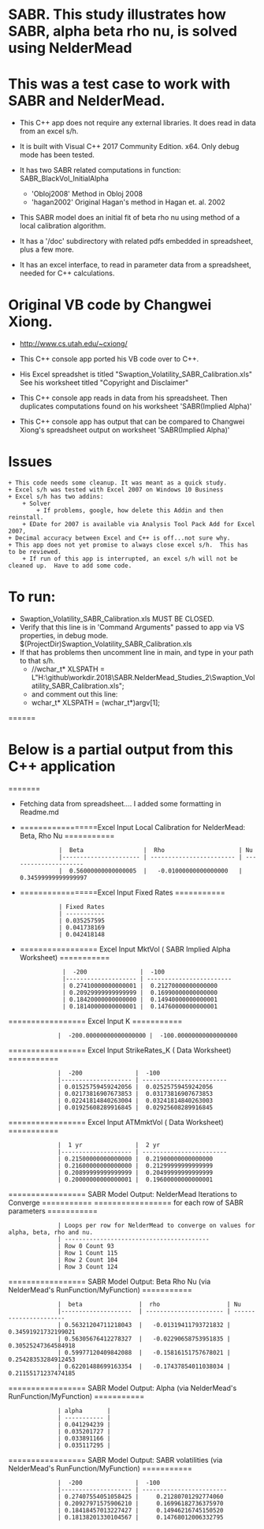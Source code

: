 
# SABR. This study illustrates how SABR, alpha beta rho nu, is solved using NelderMead 
# This was a test case to work with SABR and NelderMead.

+ This C++ app does not require any external libraries.  It does read in data from an excel s/h.
+ It is built with Visual C++ 2017 Community Edition. x64.  Only debug mode has been tested.

+ It has two SABR related computations in function: SABR_BlackVol_InitialAlpha
	+ 'Obloj2008'  Method in Obloj 2008
	+ 'hagan2002'  Original Hagan's method in Hagan et. al. 2002
+ This SABR model does an initial fit of beta rho nu using method of a local calibration algorithm.  
+ It has a '/doc' subdirectory with related pdfs embedded in spreadsheet, plus a few more.
+ It has an excel interface, to read in parameter data from a spreadsheet, needed for C++ calculations.

# Original VB code by Changwei Xiong. 
+ http://www.cs.utah.edu/~cxiong/

+ This C++ console app ported his VB code over to C++.
+ His Excel spreadshet is titled "Swaption_Volatility_SABR_Calibration.xls" See his worksheet titled "Copyright and Disclaimer"  
+ This C++ console app reads in data from his spreadsheet.  Then duplicates computations found on his worksheet 'SABR(Implied Alpha)'
+ This C++ console app has output that can be compared to Changwei Xiong's spreadsheet output on worksheet 'SABR(Implied Alpha)'

# Issues
	+ This code needs some cleanup. It was meant as a quick study.
	+ Excel s/h was tested with Excel 2007 on Windows 10 Business
	+ Excel s/h has two addins:
		+ Solver
			+ If problems, google, how delete this Addin and then reinstall.
		+ EDate for 2007 is available via Analysis Tool Pack Add for Excel 2007,
	+ Decimal accuracy between Excel and C++ is off...not sure why.
	+ This app does not yet promise to always close excel s/h.  This has to be reviewed.
		+ If run of this app is interrupted, an excel s/h will not be cleaned up.  Have to add some code.
	
# To run: 
+ Swaption_Volatility_SABR_Calibration.xls MUST BE CLOSED.
+ Verify that this line is in 'Command Arguments" passed to app via VS properties, in debug mode.
$(ProjectDir)Swaption_Volatility_SABR_Calibration.xls
+ If that has problems then uncomment line in main, and type in your path to that s/h.
   +  	//wchar_t* XLSPATH = L"H:\\github\\workdir.2018\\SABR.NelderMead_Studies_2\\Swaption_Volatility_SABR_Calibration.xls";
   +  and comment out this line:
   +  wchar_t* XLSPATH = (wchar_t*)argv[1];

	
	
======
# Below is a partial output from this C++ application
=======
+ Fetching data from spreadsheet.... I added some formatting in Readme.md

+ =================Excel Input Local Calibration for NelderMead: Beta, Rho Nu ===========

                 |  Beta                 |  Rho                     | Nu
                 |---------------------- | ------------------------ | ---------------------
                 |  0.56000000000000005  |   -0.01000000000000000   |   0.34599999999999997
				 
+ =================Excel Input Fixed Rates ===========

                 | Fixed Rates
                 | -----------
                 | 0.035257595 
                 | 0.041738169
                 | 0.042418148

+ ================= Excel Input MktVol ( SABR Implied Alpha Worksheet) ===========

                  |  -200               |  -100					
                  |-------------------- | ------------------------ 
                  | 0.27410000000000001 |  0.21270000000000000    
                  | 0.20929999999999999 |  0.16990000000000000
                  | 0.18420000000000000 |  0.14940000000000001
                  | 0.18140000000000001 |  0.14760000000000001 
				  
================= Excel Input K ===========

                  |  -200.00000000000000000 |  -100.00000000000000000  
				
================= Excel Input StrikeRates_K ( Data Worksheet) ===========

                  |  -200               |  -100					
                  |-------------------- | ------------------------ 
                  | 0.01525759459242056 |  0.02525759459242056   
                  | 0.02173816907673853 |  0.03173816907673853 
                  | 0.02241814840263004 |  0.03241814840263003  
                  | 0.01925608289916845 |  0.02925608289916845 
				  
================= Excel Input ATMmktVol ( Data Worksheet) ===========

                  |  1 yr               |  2 yr					
                  |-------------------- | ------------------------ 
                  | 0.21500000000000000 |  0.21900000000000000 
                  | 0.21600000000000000 |  0.21299999999999999 
                  | 0.20899999999999999 |  0.20499999999999999  
                  | 0.20000000000000001 |  0.19600000000000001 
				  
================= SABR Model Output: NelderMead Iterations to Converge ===========
=================       for each row of SABR parameters  ===========

                  | Loops per row for NelderMead to converge on values for alpha, beta, rho and nu.
                  | -----------------------------------------
                  | Row 0 Count 93
                  | Row 1 Count 115
                  | Row 2 Count 104
                  | Row 3 Count 124
				  
================= SABR Model Output: Beta Rho Nu (via NelderMead's RunFunction/MyFunction) ===========

                  |  beta                |  rho                   |	Nu		
                  |--------------------  | ---------------------- | ----------------------
                  | 0.56321204711218043  |   -0.01319411793721832 |     0.34591921732199021
                  | 0.56305676412278327  |   -0.02290658753951835 |     0.30525247364584918
                  | 0.59977120409842088  |   -0.15816151757678021 |     0.25428353284912453
                  | 0.62201488699163354  |   -0.17437854011038034 |     0.21155171237474185
				  
================= SABR Model Output: Alpha (via NelderMead's RunFunction/MyFunction)  ===========

                  | alpha       | 
                  | ----------- | 
                  | 0.041294239 | 
                  | 0.035201727 | 
                  | 0.033891166 | 
                  | 0.035117295 |  
				  
================= SABR Model Output: SABR volatilities  (via NelderMead's RunFunction/MyFunction)  ===========

                  |  -200               |  -100					
                  |-------------------- | ------------------------ 
                  | 0.27407554051058425 |     0.21280701292774060     
                  | 0.20927971575906210 |     0.16996182736375970    
                  | 0.18418457013227427 |     0.14946216745150520   
                  | 0.18138201330104567 |     0.14768012006332795 






				